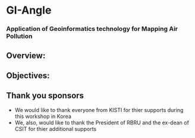 # GI-Angle

### Application of Geoinformatics technology for Mapping Air Pollution

## Overview:

## Objectives:

## Thank you sponsors
* We would like to thank everyone from KISTI for thier supports during this workshop in Korea
* We, also, would like to thank the President of RBRU and the ex-dean of CSIT for thier additional supports
